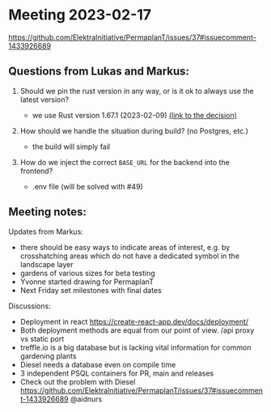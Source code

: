 # Meeting 2023-02-17

https://github.com/ElektraInitiative/PermaplanT/issues/37#issuecomment-1433926689

## Questions from Lukas and Markus:

1. Should we pin the rust version in any way, or is it ok to always use the latest version?
    - we use Rust version 1.67.1 (2023-02-09) [(link to the decision)](https://github.com/ElektraInitiative/PermaplanT/blob/meeting-17.02.2023/doc/decisions/backend_programming_language.md)
2. How should we handle the situation during build? (no Postgres, etc.)
      - the build will simply fail
3. How do we inject the correct `BASE_URL` for the backend into the frontend?

    - .env file (will be solved with #49)

## Meeting notes:

Updates from Markus:

- there should be easy ways to indicate areas of interest, e.g. by crosshatching areas which do not have a dedicated symbol in the landscape layer
- gardens of various sizes for beta testing
- Yvonne started drawing for PermaplanT
- Next Friday set milestones with final dates

Discussions:

- Deployment in react https://create-react-app.dev/docs/deployment/
- Both deployment methods are equal from our point of view. /api proxy vs static port
- treffle.io is a big database but is lacking vital information for common gardening plants
- Diesel needs a database even on compile time
- 3 independent PSQL containers for PR, main and releases
- Check out the problem with Diesel https://github.com/ElektraInitiative/PermaplanT/issues/37#issuecomment-1433926689 @aidnurs

